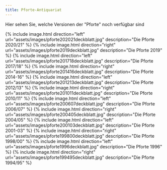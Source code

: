 ```yaml
---
title: Pforte-Antiquariat
---
```


Hier sehen Sie, welche Versionen der "Pforte" noch verf&uuml;gbar sind


{% include image.html direction="left" url="assets/images/pforte202021deckblatt.jpg" description="Die Pforte 2020/21" %}
{% include image.html direction="right" url="assets/images/pforte2019deckblatt.jpg" description="Die Pforte 2019" %}
{% include image.html direction="left" url="assets/images/pforte201718deckblatt.jpg" description="Die Pforte 2017/18" %}
{% include image.html direction="right" url="assets/images/pforte201416deckblatt.jpg" description="Die Pforte 2014-16" %}
{% include image.html direction="left" url="assets/images/pforte201213deckblatt.jpg" description="Die Pforte 2012/13" %}
{% include image.html direction="right" url="assets/images/pforte201011deckblatt.jpg" description="Die Pforte 2010/11" %}
{% include image.html direction="left" url="assets/images/pforte200607deckblatt.jpg" description="Die Pforte 2006/07" %}
{% include image.html direction="right" url="assets/images/pforte200405deckblatt.jpg" description="Die Pforte 2004/05" %}
{% include image.html direction="left" url="assets/images/pforte200103deckblatt.jpg" description="Die Pforte 2001-03" %}
{% include image.html direction="right" url="assets/images/pforte199800deckblatt.jpg" description="Die Pforte 1998/00" %}
{% include image.html direction="left" url="assets/images/pforte1996deckblatt.jpg" description="Die Pforte 1996" %}
{% include image.html direction="right" url="assets/images/pforte199495deckblatt.jpg" description="Die Pforte 1994/95" %}
